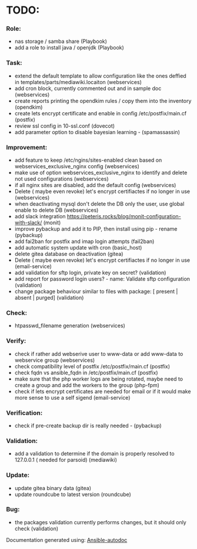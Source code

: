 # TODO:

### Role:
* nas storage / samba share (Playbook)
* add a role to install java / openjdk (Playbook)
### Task:
* extend the default template to allow configuration like the ones deffied in templates/parts/mediawiki.locaiton (webservices)
* add cron block, currently commented out and in sample doc (webservices)
* create reports printing the opendkim rules / copy them into the inventory (opendkim)
* create lets encrypt certificate and enable in config /etc/postfix/main.cf (postfix)
* review ssl config in 10-ssl.conf (dovecot)
* add parameter option to disable bayesian learning -  (spamassassin)
### Improvement:
* add feature to keep /etc/ngins/sites-enabled clean based on webservices_exclusive_nginx config (webservices)
* make use of option webservices_exclusive_nginx to identify and delete not used configurations (webservices)
* if all nginx sites are disabled, add the default config (webservices)
* Delete ( maybe even revoke) let's encrypt certifiactes if no longer in use (webservices)
* when deactivating mysql don't delete the DB only the user, use global enable to delete DB (webservices)
* add slack integration https://peteris.rocks/blog/monit-configuration-with-slack/ (monit)
* improve pybackup and add it to PIP, then install using pip - rename (pybackup)
* add fai2ban for postfix and imap login attempts (fail2ban)
* add automatic system update with cron (basic_host)
* delete gitea database on deactivation (gitea)
* Delete ( maybe even revoke) let's encrypt certifiactes if no longer in use (email-service)
* add validation for sftp login, private key on secret? (validation)
* add report for password login users? - name: Validate sftp configuration (validation)
* change package behaviour similar to files with package: <status> [ present | absent | purged] (validation)
### Check:
* htpasswd_filename generation (webservices)
### Verify:
* check if rather add webserive user to www-data or add www-data to webservice group (webservices)
* check compatibility level of postfix /etc/postfix/main.cf (postfix)
* check fqdn vs ansible_fqdn in /etc/postfix/main.cf (postfix)
* make sure that the php worker logs are being rotated, maybe need to create a group and add the workers to the group (php-fpm)
* check if lets encrypt certificates are needed for email or if it would make more sense to use a self sigend (email-service)
### Verification:
* check if pre-create backup dir is really needed -  (pybackup)
### Validation:
* add a validation to determine if the domain is properly resolved to 127.0.0.1 ( needed for parsoid) (mediawiki)
### Update:
* update gitea binary data (gitea)
* update roundcube to latest version (roundcube)
### Bug:
* the packages validation currently performs changes, but it should only check (validation)

Documentation generated using: [Ansible-autodoc](https://github.com/AndresBott/ansible-autodoc)